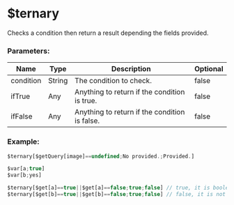 # $ternary
Checks a condition then return a result depending the fields provided.

### Parameters:
| Name        | Type        | Description                                   | Optional |
| ----------- | ----------- | --------------------------------------------- | -------- |
| condition   | String      | The condition to check.                       | false    |
| ifTrue      | Any         | Anything to return if the condition is true.  | false    |
| ifFalse     | Any         | Anything to return if the condition is false. | false    |

### Example:
```js
$ternary[$getQuery[image]==undefined;No provided.;Provided.]

$var[a;true]
$var[b;yes]

$ternary[$get[a]==true||$get[a]==false;true;false] // true, it is boolean!
$ternary[$get[b]==true||$get[b]==false;true;false] // false, it is not boolean!
```
